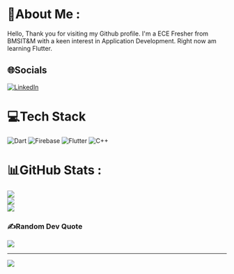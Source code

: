 # 💫About Me :
Hello,
Thank you for visiting my Github profile.
I'm a ECE Fresher from BMSIT&M with a keen interest in Application Development.
Right now am learning Flutter. 

## 🌐Socials
[![LinkedIn](https://img.shields.io/badge/LinkedIn-%230077B5.svg?logo=linkedin&logoColor=white)](https://linkedin.com/in/www.linkedin.com/in/satyanarayan-prashar-57a170229) 

# 💻Tech Stack
![Dart](https://img.shields.io/badge/dart-%230175C2.svg?style=for-the-badge&logo=dart&logoColor=white) ![Firebase](https://img.shields.io/badge/firebase-%23039BE5.svg?style=for-the-badge&logo=firebase) ![Flutter](https://img.shields.io/badge/Flutter-%2302569B.svg?style=for-the-badge&logo=Flutter&logoColor=white)  ![C++](https://img.shields.io/badge/c++-%2300599C.svg?style=for-the-badge&logo=c%2B%2B&logoColor=white)
# 📊GitHub Stats :
![](https://github-readme-stats.vercel.app/api?username=SatyanarayanPrashar&theme=radical&hide_border=false&include_all_commits=false&count_private=true)<br/>
![](https://github-readme-streak-stats.herokuapp.com/?user=SatyanarayanPrashar&theme=radical&hide_border=false)<br/>
![](https://github-readme-stats.vercel.app/api/top-langs/?username=SatyanarayanPrashar&theme=radical&hide_border=false&include_all_commits=false&count_private=true&layout=compact)

### ✍️Random Dev Quote
![](https://quotes-github-readme.vercel.app/api?type=vetical&theme=dark)

---
[![](https://visitcount.itsvg.in/api?id=SatyanarayanPrashar&icon=0&color=0)](https://visitcount.itsvg.in)


<!---
SatyanarayanPrashar/SatyanarayanPrashar is a ✨ special ✨ repository because its `README.md` (this file) appears on your GitHub profile.
You can click the Preview link to take a look at your changes.
--->
